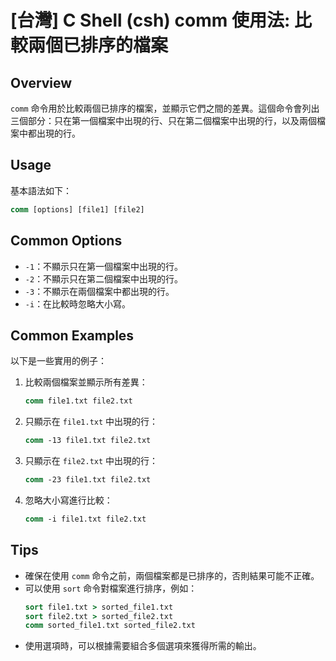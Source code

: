 # [台灣] C Shell (csh) comm 使用法: 比較兩個已排序的檔案

## Overview
`comm` 命令用於比較兩個已排序的檔案，並顯示它們之間的差異。這個命令會列出三個部分：只在第一個檔案中出現的行、只在第二個檔案中出現的行，以及兩個檔案中都出現的行。

## Usage
基本語法如下：
```csh
comm [options] [file1] [file2]
```

## Common Options
- `-1`：不顯示只在第一個檔案中出現的行。
- `-2`：不顯示只在第二個檔案中出現的行。
- `-3`：不顯示在兩個檔案中都出現的行。
- `-i`：在比較時忽略大小寫。

## Common Examples
以下是一些實用的例子：

1. 比較兩個檔案並顯示所有差異：
   ```csh
   comm file1.txt file2.txt
   ```

2. 只顯示在 `file1.txt` 中出現的行：
   ```csh
   comm -13 file1.txt file2.txt
   ```

3. 只顯示在 `file2.txt` 中出現的行：
   ```csh
   comm -23 file1.txt file2.txt
   ```

4. 忽略大小寫進行比較：
   ```csh
   comm -i file1.txt file2.txt
   ```

## Tips
- 確保在使用 `comm` 命令之前，兩個檔案都是已排序的，否則結果可能不正確。
- 可以使用 `sort` 命令對檔案進行排序，例如：
  ```csh
  sort file1.txt > sorted_file1.txt
  sort file2.txt > sorted_file2.txt
  comm sorted_file1.txt sorted_file2.txt
  ```
- 使用選項時，可以根據需要組合多個選項來獲得所需的輸出。